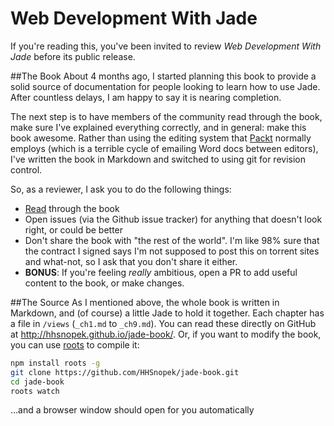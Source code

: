 Web Development With Jade
=================
If you're reading this, you've been invited to review *Web Development With Jade* before its public release.

##The Book
About 4 months ago, I started planning this book to provide a solid source of documentation for people looking to learn how to use Jade. After countless delays, I am happy to say it is nearing completion.

The next step is to have members of the community read through the book, make sure I've explained everything correctly, and in general: make this book awesome. Rather than using the editing system that [Packt](http://www.packtpub.com/) normally employs (which is a terrible cycle of emailing Word docs between editors), I've written the book in Markdown and switched to using git for revision control.

So, as a reviewer, I ask you to do the following things:
 - [Read](http://hhsnopek.github.io/jade-book/) through the book
 - Open issues (via the Github issue tracker) for anything that doesn't look right, or could be better
 - Don't share the book with "the rest of the world". I'm like 98% sure that the contract I signed says I'm not supposed to post this on torrent sites and what-not, so I ask that you don't share it either.
 - **BONUS**: If you're feeling *really* ambitious, open a PR to add useful content to the book, or make changes.

##The Source
As I mentioned above, the whole book is written in Markdown, and (of course) a little Jade to hold it together. Each chapter has a file in `/views` (`_ch1.md` to `_ch9.md`). You can read these directly on GitHub at http://hhsnopek.github.io/jade-book/. Or, if you want to modify the book, you can use [roots](http://roots.cx) to compile it:

```bash
npm install roots -g
git clone https://github.com/HHSnopek/jade-book.git
cd jade-book
roots watch
```

...and a browser window should open for you automatically
